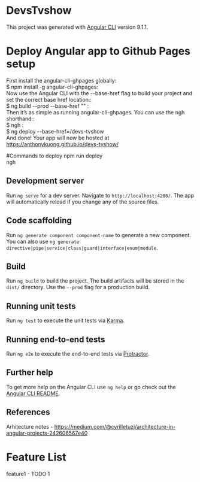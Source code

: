 # DevsTvshow

This project was generated with [Angular CLI](https://github.com/angular/angular-cli) version 9.1.1.

# Deploy Angular app to Github Pages setup

First install the angular-cli-ghpages globally: <br>
$ npm install -g angular-cli-ghpages: <br>
Now use the Angular CLI with the --base-href flag to build your project and set the correct base href location:: <br>
$ ng build --prod --base-href "<devs-tvshow>"  : <br>
Then it’s as simple as running angular-cli-ghpages. You can use the ngh shorthand:: <br>
$ ngh : <br>
$ ng deploy --base-href=/devs-tvshow <br>
And done! Your app will now be hosted at  <br>
https://anthonykuong.github.io/devs-tvshow/

#Commands to deploy
npm run deploy <br>
ngh

## Development server

Run `ng serve` for a dev server. Navigate to `http://localhost:4200/`. The app will automatically reload if you change any of the source files.

## Code scaffolding

Run `ng generate component component-name` to generate a new component. You can also use `ng generate directive|pipe|service|class|guard|interface|enum|module`.

## Build

Run `ng build` to build the project. The build artifacts will be stored in the `dist/` directory. Use the `--prod` flag for a production build.

## Running unit tests

Run `ng test` to execute the unit tests via [Karma](https://karma-runner.github.io).

## Running end-to-end tests

Run `ng e2e` to execute the end-to-end tests via [Protractor](http://www.protractortest.org/).

## Further help

To get more help on the Angular CLI use `ng help` or go check out the [Angular CLI README](https://github.com/angular/angular-cli/blob/master/README.md).


## References

Arhitecture notes - https://medium.com/@cyrilletuzi/architecture-in-angular-projects-242606567e40

# Feature List
feature1 - TODO 1
